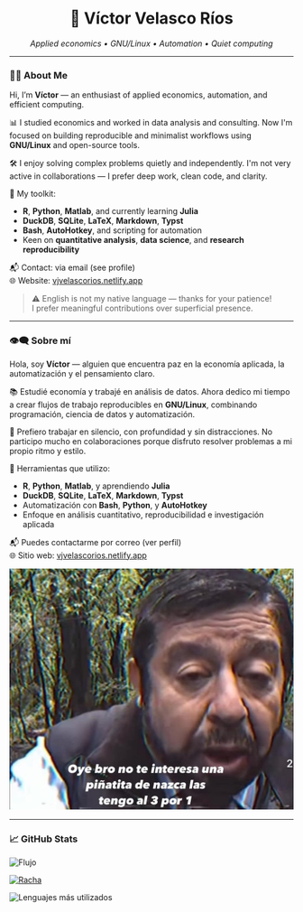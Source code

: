 <!-- ### Hello, I am Víctor

- I studied economics and I like computers, animals and tranquility.
- I am currently migrating to the wonderful world of GNU/LInux and working on some public projects which I hope will be useful to someone.
- I do not usually collaborate because I like to work at my own pace, however, you are free to contact me with any questions, clarifications or proposals through the indicated email.
- In economics I really like applied economics and computers, I am specialized in data analysis using tools such as R, Python, Matlab and Julia (in development). I also really like data science, however, so far, I have no formal education in this field beyond common courses and algorithms.
- I really like automation and visualizations, you can find out more about this on my website: [https://vjvelascorios.netlify.app/](https://vjvelascorios.netlify.app/)
- As I mentioned before, you can contact me via email 📫.
- Btw, sorry for the mistakes in english is not my mother tongue and to be honest until now I never really study the language as should be, so, be patient, please, I promise to improve. :)

Next, the less cringy paraphrase that chatgpt did xd:

- I've delved into the world of economics while nurturing interests in computers, animals, and a peaceful existence.
- Currently, I'm venturing into the realm of GNU/Linux and working on public projects that I hope will benefit others.
- I typically work at my own pace, but feel free to reach out via email for questions, clarifications, or proposals.
- My passion lies in applied economics and data analysis, using tools like R, Python, Matlab, and (in development) Julia. While I have a strong interest in data science, my formal education in this field is limited to common courses and algorithms.
- Automation and data visualization are my forte. You can learn more on my website: https://vjvelascorios.netlify.app/
- As mentioned earlier, don't hesitate to contact me via email.

![Random photo here](figures/mausan.jpg)





<!-- 🇲🇽 Español más abajo -->

<h1 align="center">🧠 Víctor Velasco Ríos</h1>
<p align="center">
  <em>Applied economics • GNU/Linux • Automation • Quiet computing</em>
</p>

---

### 👨‍💻 About Me

Hi, I’m **Víctor** — an enthusiast of applied economics, automation, and efficient computing.

📊 I studied economics and worked in data analysis and consulting. Now I'm focused on building reproducible and minimalist workflows using **GNU/Linux** and open-source tools.

🛠️ I enjoy solving complex problems quietly and independently. I'm not very active in collaborations — I prefer deep work, clean code, and clarity.

🔧 My toolkit:
- **R**, **Python**, **Matlab**, and currently learning **Julia**
- **DuckDB**, **SQLite**, **LaTeX**, **Markdown**, **Typst**
- **Bash**, **AutoHotkey**, and scripting for automation
- Keen on **quantitative analysis**, **data science**, and **research reproducibility**

📬 Contact: via email (see profile)  
🌐 Website: [vjvelascorios.netlify.app](https://vjvelascorios.netlify.app)

> ⚠️ English is not my native language — thanks for your patience!  
> I prefer meaningful contributions over superficial presence.


---

### 👁️‍🗨️ Sobre mí

Hola, soy **Víctor** — alguien que encuentra paz en la economía aplicada, la automatización y el pensamiento claro.

📚 Estudié economía y trabajé en análisis de datos. Ahora dedico mi tiempo a crear flujos de trabajo reproducibles en **GNU/Linux**, combinando programación, ciencia de datos y automatización.

🚀 Prefiero trabajar en silencio, con profundidad y sin distracciones. No participo mucho en colaboraciones porque disfruto resolver problemas a mi propio ritmo y estilo.

🧰 Herramientas que utilizo:
- **R**, **Python**, **Matlab**, y aprendiendo **Julia**
- **DuckDB**, **SQLite**, **LaTeX**, **Markdown**, **Typst**
- Automatización con **Bash**, **Python**, y **AutoHotkey**
- Enfoque en análisis cuantitativo, reproducibilidad e investigación aplicada

📬 Puedes contactarme por correo (ver perfil)  
🌐 Sitio web: [vjvelascorios.netlify.app](https://vjvelascorios.netlify.app)

![Random photo here](figures/mausan.jpg)

---

### 📈 GitHub Stats


![Flujo](https://github-profile-summary-cards.vercel.app/api/cards/profile-details?username=vjvelascorios)

[![Racha](https://streak-stats.demolab.com?user=vjvelascorios&hide_border=true&border_radius=4&date_format=M%20j%5B%2C%20Y%5D)](https://git.io/streak-stats)

![Lenguajes más utilizados](https://github-readme-stats.vercel.app/api/top-langs/?username=vjvelascorios&theme=nord&hide_border=true&theme=react&layout=donut-vertical&hide=HTML) 